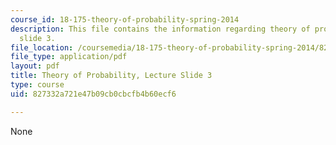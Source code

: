 ```yaml
---
course_id: 18-175-theory-of-probability-spring-2014
description: This file contains the information regarding theory of probability, lecture
  slide 3.
file_location: /coursemedia/18-175-theory-of-probability-spring-2014/827332a721e47b09cb0cbcfb4b60ecf6_MIT18_175S14_Lecture3.pdf
file_type: application/pdf
layout: pdf
title: Theory of Probability, Lecture Slide 3
type: course
uid: 827332a721e47b09cb0cbcfb4b60ecf6

---
```

None